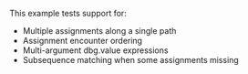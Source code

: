 This example tests support for:

* Multiple assignments along a single path
* Assignment encounter ordering
* Multi-argument dbg.value expressions
* Subsequence matching when some assignments missing
